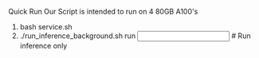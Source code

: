 Quick Run
Our Script is intended to run on 4 80GB A100's
1) bash service.sh 
2) ./run_inference_background.sh run <input> <output>  # Run inference only
